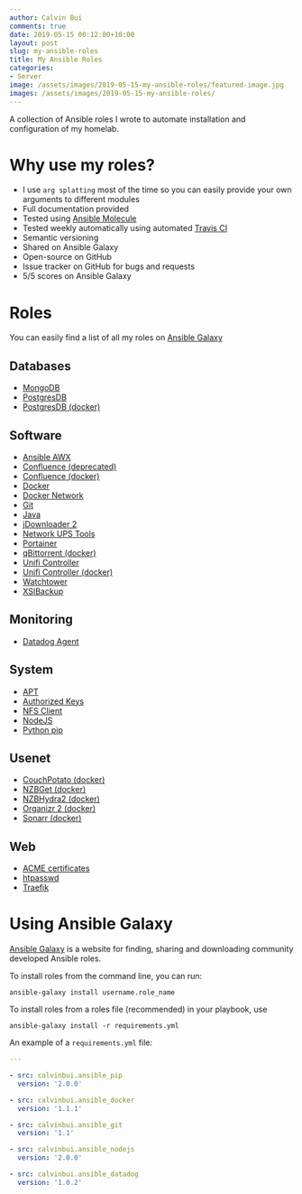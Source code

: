 ```yaml
---
author: Calvin Bui
comments: true
date: 2019-05-15 00:12:00+10:00
layout: post
slug: my-ansible-roles
title: My Ansible Roles
categories:
- Server
image: /assets/images/2019-05-15-my-ansible-roles/featured-image.jpg
images: /assets/images/2019-05-15-my-ansible-roles/
---
```


A collection of Ansible roles I wrote to automate installation and configuration of my homelab.

<!-- more -->

# Why use my roles?
- I use `arg splatting` most of the time so you can easily provide your own arguments to different modules
- Full documentation provided
- Tested using [Ansible Molecule](https://github.com/ansible/molecule)
- Tested weekly automatically using automated [Travis CI](https://travis-ci.com/)
- Semantic versioning
- Shared on Ansible Galaxy
- Open-source on GitHub
- Issue tracker on GitHub for bugs and requests
- 5/5 scores on Ansible Galaxy

# Roles
You can easily find a list of all my roles on [Ansible Galaxy](https://galaxy.ansible.com/calvinbui)

## Databases
- [MongoDB](https://galaxy.ansible.com/calvinbui/ansible_mongodb)
- [PostgresDB](https://galaxy.ansible.com/calvinbui/ansible-postgres)
- [PostgresDB (docker)](https://galaxy.ansible.com/calvinbui/ansible-postgres-docker)

## Software
- [Ansible AWX](https://galaxy.ansible.com/calvinbui/ansible_awx)
- [Confluence (deprecated)](https://galaxy.ansible.com/calvinbui/ansible-confluence)
- [Confluence (docker)](https://galaxy.ansible.com/calvinbui/ansible-confluence-docker)
- [Docker](https://galaxy.ansible.com/calvinbui/ansible_docker)
- [Docker Network](https://galaxy.ansible.com/calvinbui/ansible_docker_network)
- [Git](https://galaxy.ansible.com/calvinbui/ansible_git)
- [Java](https://galaxy.ansible.com/calvinbui/ansible_java)
- [jDownloader 2](https://galaxy.ansible.com/calvinbui/ansible_jdownloader_docker)
- [Network UPS Tools](https://galaxy.ansible.com/calvinbui/ansible_nut)
- [Portainer](https://galaxy.ansible.com/calvinbui/ansible_portainer)
- [qBittorrent (docker)](https://galaxy.ansible.com/calvinbui/ansible_qbittorrent_docker)
- [Unifi Controller](https://galaxy.ansible.com/calvinbui/ansible-unifi)
- [Unifi Controller (docker)](https://galaxy.ansible.com/calvinbui/ansible_unifi_docker)
- [Watchtower](https://galaxy.ansible.com/calvinbui/ansible_watchtower)
- [XSIBackup](https://galaxy.ansible.com/calvinbui/ansible_xsibackup)

## Monitoring
- [Datadog Agent](https://galaxy.ansible.com/calvinbui/ansible_datadog)

## System
- [APT](https://galaxy.ansible.com/calvinbui/ansible_apt)
- [Authorized Keys](https://galaxy.ansible.com/calvinbui/ansible_authorized_keys)
- [NFS Client](https://galaxy.ansible.com/calvinbui/ansible_nfs_client)
- [NodeJS](https://galaxy.ansible.com/calvinbui/ansible_nodejs)
- [Python pip](https://galaxy.ansible.com/calvinbui/ansible_pip)

## Usenet
- [CouchPotato (docker)](https://galaxy.ansible.com/calvinbui/ansible_couchpotato_docker)
- [NZBGet (docker)](https://galaxy.ansible.com/calvinbui/ansible_nzbget_docker)
- [NZBHydra2 (docker)](https://galaxy.ansible.com/calvinbui/ansible_nzbhydra_docker)
- [Organizr 2 (docker)](https://galaxy.ansible.com/calvinbui/ansible_organizr_docker)
- [Sonarr (docker)](https://galaxy.ansible.com/calvinbui/ansible_sonarr_docker)

## Web
- [ACME certificates](https://galaxy.ansible.com/calvinbui/ansible_acme_certificates)
- [htpasswd](https://galaxy.ansible.com/calvinbui/ansible_htpasswd)
- [Traefik](https://galaxy.ansible.com/calvinbui/ansible_traefik)

# Using Ansible Galaxy

[Ansible Galaxy](https://galaxy.ansible.com/home) is a website for finding, sharing and downloading community developed Ansible roles.

To install roles from the command line, you can run:

`ansible-galaxy install username.role_name`

To install roles from a roles file (recommended) in your playbook, use

`ansible-galaxy install -r requirements.yml`

An example of a `requirements.yml` file:

```yaml
---

- src: calvinbui.ansible_pip
  version: '2.0.0'

- src: calvinbui.ansible_docker
  version: '1.1.1'

- src: calvinbui.ansible_git
  version: '1.1'

- src: calvinbui.ansible_nodejs
  version: '2.0.0'

- src: calvinbui.ansible_datadog
  version: '1.0.2'
```
